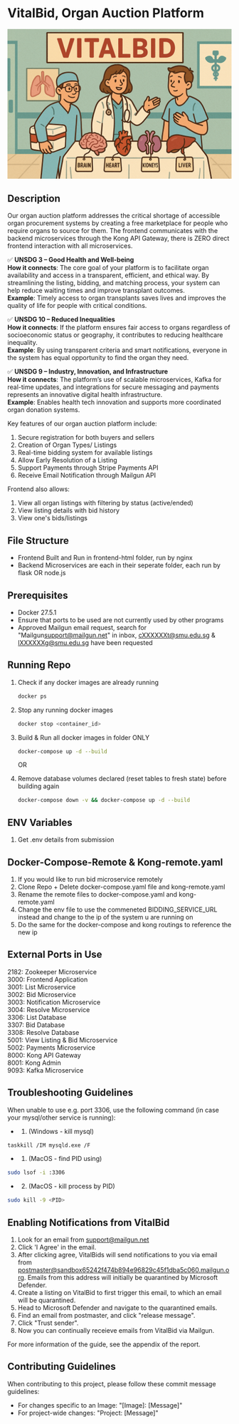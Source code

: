 # VitalBid, Organ Auction Platform
![Fun Image](dd1efe8a-f16f-4d8e-8456-0e2b5c5e6b65.png)

## Description
Our organ auction platform addresses the critical shortage of accessible organ procurement systems by creating a free marketplace for people who require organs to source for them. The frontend communicates with the backend microservices through the Kong API Gateway, there is ZERO direct frontend interaction with all microservices.


✅ **UNSDG 3 – Good Health and Well-being**  
**How it connects**: The core goal of your platform is to facilitate organ availability and access in a transparent, efficient, and ethical way. By streamlining the listing, bidding, and matching process, your system can help reduce waiting times and improve transplant outcomes.  
**Example**: Timely access to organ transplants saves lives and improves the quality of life for people with critical conditions.

✅ **UNSDG 10 – Reduced Inequalities**  
**How it connects**: If the platform ensures fair access to organs regardless of socioeconomic status or geography, it contributes to reducing healthcare inequality.  
**Example**: By using transparent criteria and smart notifications, everyone in the system has equal opportunity to find the organ they need.

✅ **UNSDG 9 – Industry, Innovation, and Infrastructure**  
**How it connects**: The platform’s use of scalable microservices, Kafka for real-time updates, and integrations for secure messaging and payments represents an innovative digital health infrastructure.  
**Example**: Enables health tech innovation and supports more coordinated organ donation systems.

Key features of our organ auction platform include:
1.	Secure registration for both buyers and sellers
2.	Creation of Organ Types/ Listings
3.	Real-time bidding system for available listings
4.	Allow Early Resolution of a Listing
5.	Support Payments through Stripe Payments API
6.	Receive Email Notification through Mailgun API

Frontend also allows:
1.	View all organ listings with filtering by status (active/ended)
2.	View listing details with bid history
3.	View one's bids/listings

## File Structure
- Frontend Built and Run in frontend-html folder, run by nginx
- Backend Microservices are each in their seperate folder, each run by flask OR node.js

## Prerequisites
- Docker 27.5.1
- Ensure that ports to be used are not currently used by other programs
- Approved Mailgun email request, search for "Mailgun<support@mailgun.net>" in inbox, cXXXXXXt@smu.edu.sg & lXXXXXXg@smu.edu.sg have been requested

## Running Repo 
1. Check if any docker images are already running
   ```sh
   docker ps
   ```
2. Stop any running docker images  
   ```sh
   docker stop <container_id>
   ```

3. Build & Run all docker images in folder ONLY
   ```sh
   docker-compose up -d --build
   ```
   OR
3. Remove database volumes declared (reset tables to fresh state) before building again
   ```sh
   docker-compose down -v && docker-compose up -d --build
   ```

## ENV Variables
1. Get .env details from submission

## Docker-Compose-Remote & Kong-remote.yaml
1. If you would like to run bid microservice remotely
2. Clone Repo + Delete docker-compose.yaml file and kong-remote.yaml
3. Rename the remote files to docker-compose.yaml and kong-remote.yaml
4. Change the env file to use the commeneted BIDDING_SERVICE_URL instead and change to the ip of the system u are running on
5. Do the same for the docker-compose and kong routings to reference the new ip

## External Ports in Use
2182: Zookeeper Microservice </br>
3000: Frontend Application </br>
3001: List Microservice </br>
3002: Bid Microservice </br>
3003: Notification Microservice </br>
3004: Resolve Microservice </br>
3306: List Database </br>
3307: Bid Database </br>
3308: Resolve Database </br>
5001: View Listing & Bid Microservice </br>
5002: Payments Microservice </br>
8000: Kong API Gateway </br>
8001: Kong Admin </br>
9093: Kafka Microservice </br>

## Troubleshooting Guidelines 
When unable to use e.g. port 3306, use the following command (in case your mysql/other service is running):
* 1. (Windows - kill mysql)
```sh
taskkill /IM mysqld.exe /F
```
* 1. (MacOS - find PID using)
```sh
sudo lsof -i :3306 
```
* 2. (MacOS - kill process by PID)
```sh
sudo kill -9 <PID>
```
## Enabling Notifications from VitalBid
1. Look for an email from support@mailgun.net
2. Click 'I Agree' in the email.
3. After clicking agree, VitalBids will send notifications to you via email from postmaster@sandbox65242f474b894e96829c45f1dba5c060.mailgun.org. Emails from this address will initially be quarantined by Microsoft Defender.
4. Create a listing on VitalBid to first trigger this email, to which an email will be quarantined.
5. Head to Microsoft Defender and navigate to the quarantined emails.
6. Find an email from postmaster, and click "release message".
7. Click "Trust sender".
8. Now you can continually receieve emails from VitalBid via Mailgun.

For more information of the guide, see the appendix of the report.

## Contributing Guidelines
When contributing to this project, please follow these commit message guidelines:
* For changes specific to an Image: "[Image]: [Message]"
* For project-wide changes: "Project: [Message]"

